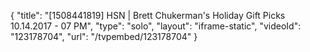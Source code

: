 {
    "title": "[1508441819] HSN | Brett Chukerman's Holiday Gift Picks 10.14.2017 - 07 PM",
    "type": "solo",
    "layout": "iframe-static",
    "videoId": "123178704",
    "url": "\/tvpembed\/123178704"
}
